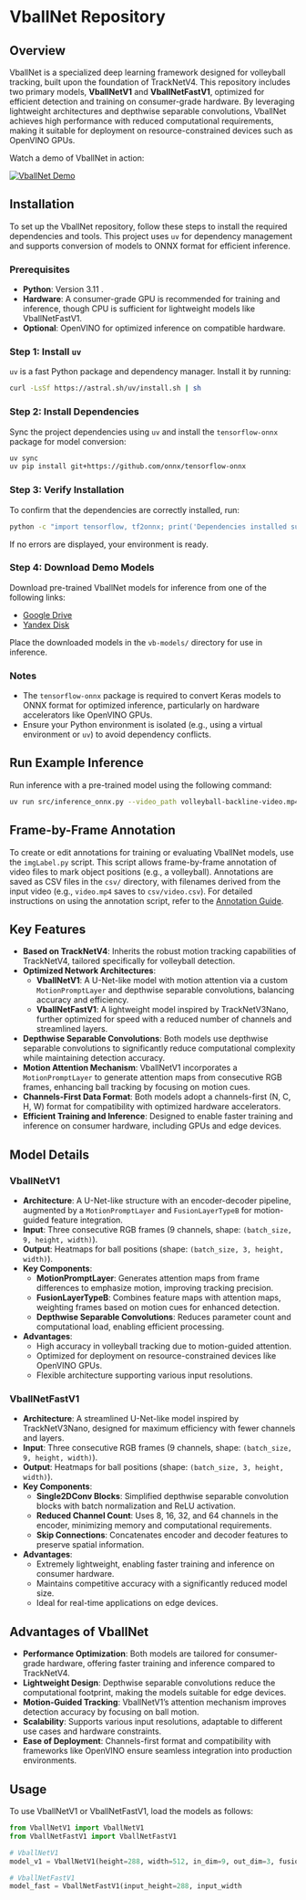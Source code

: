 # VballNet Repository

## Overview
VballNet is a specialized deep learning framework designed for volleyball tracking, built upon the foundation of TrackNetV4. This repository includes two primary models, **VballNetV1** and **VballNetFastV1**, optimized for efficient detection and training on consumer-grade hardware. By leveraging lightweight architectures and depthwise separable convolutions, VballNet achieves high performance with reduced computational requirements, making it suitable for deployment on resource-constrained devices such as OpenVINO GPUs.

Watch a demo of VballNet in action:

[![VballNet Demo](https://img.youtube.com/vi/72ksyX5v8uU/0.jpg)](https://www.youtube.com/watch?v=72ksyX5v8uU)

## Installation

To set up the VballNet repository, follow these steps to install the required dependencies and tools. This project uses `uv` for dependency management and supports conversion of models to ONNX format for efficient inference.

### Prerequisites
- **Python**: Version 3.11 .
- **Hardware**: A consumer-grade GPU is recommended for training and inference, though CPU is sufficient for lightweight models like VballNetFastV1.
- **Optional**: OpenVINO for optimized inference on compatible hardware.

### Step 1: Install `uv`
`uv` is a fast Python package and dependency manager. Install it by running:

```bash
curl -LsSf https://astral.sh/uv/install.sh | sh
```

### Step 2: Install Dependencies
Sync the project dependencies using `uv` and install the `tensorflow-onnx` package for model conversion:

```bash
uv sync
uv pip install git+https://github.com/onnx/tensorflow-onnx
```



### Step 3: Verify Installation
To confirm that the dependencies are correctly installed, run:

```bash
python -c "import tensorflow, tf2onnx; print('Dependencies installed successfully')"
```

If no errors are displayed, your environment is ready.

### Step 4: Download Demo Models
Download pre-trained VballNet models for inference from one of the following links:
- [Google Drive](https://drive.google.com/file/d/1ItIxekyN47Rn2gBtq4tF-Tfe-74ez33j/view?usp=drive_link)
- [Yandex Disk](https://disk.yandex.ru/d/6Fm_JcbmF8rNug)

Place the downloaded models in the `vb-models/` directory for use in inference.

### Notes
- The `tensorflow-onnx` package is required to convert Keras models to ONNX format for optimized inference, particularly on hardware accelerators like OpenVINO GPUs.
- Ensure your Python environment is isolated (e.g., using a virtual environment or `uv`) to avoid dependency conflicts.

## Run Example Inference

Run inference with a pre-trained model using the following command:

```bash
uv run src/inference_onnx.py --video_path volleyball-backline-video.mp4 --model_path vb-models/VballNetFastV1_155_h288_w512.onnx --output_dir ./predicts/
```



## Frame-by-Frame Annotation
To create or edit annotations for training or evaluating VballNet models, use the `imgLabel.py` script. This script allows frame-by-frame annotation of video files to mark object positions (e.g., a volleyball). Annotations are saved as CSV files in the `csv/` directory, with filenames derived from the input video (e.g., `video.mp4` saves to `csv/video.csv`). For detailed instructions on using the annotation script, refer to the [Annotation Guide](docs/imgLabel.md).


## Key Features
- **Based on TrackNetV4**: Inherits the robust motion tracking capabilities of TrackNetV4, tailored specifically for volleyball detection.
- **Optimized Network Architectures**:
  - **VballNetV1**: A U-Net-like model with motion attention via a custom `MotionPromptLayer` and depthwise separable convolutions, balancing accuracy and efficiency.
  - **VballNetFastV1**: A lightweight model inspired by TrackNetV3Nano, further optimized for speed with a reduced number of channels and streamlined layers.
- **Depthwise Separable Convolutions**: Both models use depthwise separable convolutions to significantly reduce computational complexity while maintaining detection accuracy.
- **Motion Attention Mechanism**: VballNetV1 incorporates a `MotionPromptLayer` to generate attention maps from consecutive RGB frames, enhancing ball tracking by focusing on motion cues.
- **Channels-First Data Format**: Both models adopt a channels-first (N, C, H, W) format for compatibility with optimized hardware accelerators.
- **Efficient Training and Inference**: Designed to enable faster training and inference on consumer hardware, including GPUs and edge devices.

## Model Details

### VballNetV1
- **Architecture**: A U-Net-like structure with an encoder-decoder pipeline, augmented by a `MotionPromptLayer` and `FusionLayerTypeB` for motion-guided feature integration.
- **Input**: Three consecutive RGB frames (9 channels, shape: `(batch_size, 9, height, width)`).
- **Output**: Heatmaps for ball positions (shape: `(batch_size, 3, height, width)`).
- **Key Components**:
  - **MotionPromptLayer**: Generates attention maps from frame differences to emphasize motion, improving tracking precision.
  - **FusionLayerTypeB**: Combines feature maps with attention maps, weighting frames based on motion cues for enhanced detection.
  - **Depthwise Separable Convolutions**: Reduces parameter count and computational load, enabling efficient processing.
- **Advantages**:
  - High accuracy in volleyball tracking due to motion-guided attention.
  - Optimized for deployment on resource-constrained devices like OpenVINO GPUs.
  - Flexible architecture supporting various input resolutions.

### VballNetFastV1
- **Architecture**: A streamlined U-Net-like model inspired by TrackNetV3Nano, designed for maximum efficiency with fewer channels and layers.
- **Input**: Three consecutive RGB frames (9 channels, shape: `(batch_size, 9, height, width)`).
- **Output**: Heatmaps for ball positions (shape: `(batch_size, 3, height, width)`).
- **Key Components**:
  - **Single2DConv Blocks**: Simplified depthwise separable convolution blocks with batch normalization and ReLU activation.
  - **Reduced Channel Count**: Uses 8, 16, 32, and 64 channels in the encoder, minimizing memory and computational requirements.
  - **Skip Connections**: Concatenates encoder and decoder features to preserve spatial information.
- **Advantages**:
  - Extremely lightweight, enabling faster training and inference on consumer hardware.
  - Maintains competitive accuracy with a significantly reduced model size.
  - Ideal for real-time applications on edge devices.

## Advantages of VballNet
- **Performance Optimization**: Both models are tailored for consumer-grade hardware, offering faster training and inference compared to TrackNetV4.
- **Lightweight Design**: Depthwise separable convolutions reduce the computational footprint, making the models suitable for edge devices.
- **Motion-Guided Tracking**: VballNetV1’s attention mechanism improves detection accuracy by focusing on ball motion.
- **Scalability**: Supports various input resolutions, adaptable to different use cases and hardware constraints.
- **Ease of Deployment**: Channels-first format and compatibility with frameworks like OpenVINO ensure seamless integration into production environments.

## Usage
To use VballNetV1 or VballNetFastV1, load the models as follows:

```python
from VballNetV1 import VballNetV1
from VballNetFastV1 import VballNetFastV1

# VballNetV1
model_v1 = VballNetV1(height=288, width=512, in_dim=9, out_dim=3, fusion_layer_type="TypeB")

# VballNetFastV1
model_fast = VballNetFastV1(input_height=288, input_width
